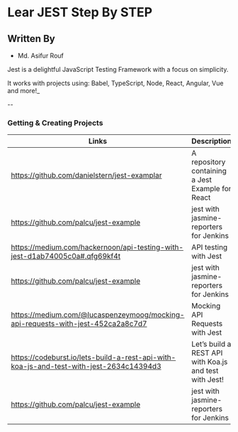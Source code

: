 
Lear JEST Step By STEP
======================

## Written By
- Md. Asifur Rouf

Jest is a delightful JavaScript Testing Framework with a focus on simplicity.

It works with projects using: Babel, TypeScript, Node, React, Angular, Vue and more!_

--

### Getting & Creating Projects

| Links | Description |
| ------- | ----------- |
| https://github.com/danielstern/jest-examplar | A repository containing a Jest Example for React |
| https://github.com/palcu/jest-example | jest with jasmine-reporters for Jenkins |
| https://medium.com/hackernoon/api-testing-with-jest-d1ab74005c0a#.qfg69kf4t | API testing with Jest |
| https://github.com/palcu/jest-example | jest with jasmine-reporters for Jenkins |
| https://medium.com/@lucaspenzeymoog/mocking-api-requests-with-jest-452ca2a8c7d7 | Mocking API Requests with Jest|
| https://codeburst.io/lets-build-a-rest-api-with-koa-js-and-test-with-jest-2634c14394d3| Let’s build a REST API with Koa.js and test with Jest!|
| https://github.com/palcu/jest-example | jest with jasmine-reporters for Jenkins |
